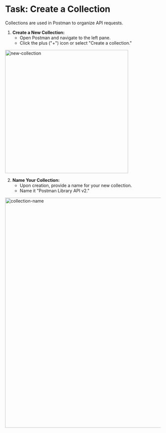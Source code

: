 # Task: Create a Collection

Collections are used in Postman to organize API requests.

1. **Create a New Collection:**
   - Open Postman and navigate to the left pane.
   - Click the plus ("+") icon or select "Create a collection."

<img width="398" alt="new-collection" src="https://github.com/niveditakaur/Postman-API-Fundamentals-Student-Expert-certification/assets/120108968/8f0c40d8-6257-4897-b2ce-ab7479119d55">

2. **Name Your Collection:**
   - Upon creation, provide a name for your new collection.
   - Name it "Postman Library API v2."

<img width="743" alt="collection-name" src="https://github.com/niveditakaur/Postman-API-Fundamentals-Student-Expert-certification/assets/120108968/543e1d16-f069-4bba-8295-6c3992f6567c">


